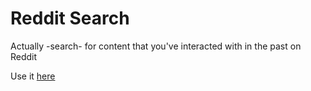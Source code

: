Reddit Search
=============

Actually -search- for content that you've interacted with in the past on Reddit

Use it [here](reddit-search.herokuapp.com)
